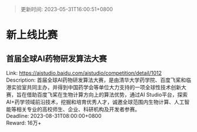 > 更新时间: 2023-05-31T16:00:51+0800 

# 新上线比赛


## 首届全球AI药物研发算法大赛
Link: https://aistudio.baidu.com/aistudio/competition/detail/1012  
Description: 首届全球AI药物研发算法大赛，是由清华大学药学院、百度飞桨和临港实验室共同主办，并得到中国药学会等单位大力支持的一项全球性技术创新大赛，旨在借助百度飞桨在生物计算方向上的算法优势，通过AI Studio平台，探索AI+药学领域前沿技术，挖掘和培育优秀人才，诚邀全球范围内生物计算、人工智能等相关专业的高校师生、企业、科研机构及开发者参赛。  
Deadline: 2023-08-31T08:00:00+0800  
Reward: 16万+  

